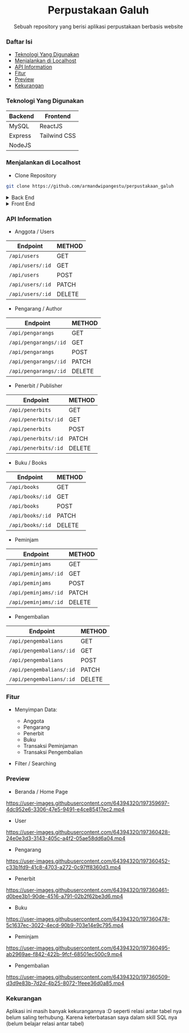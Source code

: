 <h1 align="center">Perpustakaan Galuh</h1>
<p align="center">Sebuah repository yang berisi aplikasi perpustakaan berbasis website</p>

### Daftar Isi

- [Teknologi Yang Digunakan](https://github.com/armandwipangestu/perpustakaan_galuh#teknologi-yang-digunakan)
- [Menjalankan di Localhost](https://github.com/armandwipangestu/perpustakaan_galuh#menjalankan-di-localhost)
- [API Information](https://github.com/armandwipangestu/perpustakaan_galuh#api-information)
- [Fitur](https://github.com/armandwipangestu/perpustakaan_galuh#fitur)
- [Preview](https://github.com/armandwipangestu/perpustakaan_galuh#preview)
- [Kekurangan](https://github.com/armandwipangestu/perpustakaan_galuh#kekurangan)

### Teknologi Yang Digunakan

| Backend | Frontend     |
| ------- | --------     |
| MySQL   | ReactJS      |
| Express | Tailwind CSS |
| NodeJS  |

### Menjalankan di Localhost

- Clone Repository

```bash
git clone https://github.com/armandwipangestu/perpustakaan_galuh
```

<details>
<summary>Back End</summary>

- Pindah ke dalam folder projek

```bash
cd perpustakaan_galuh/backend
```

- Install ketergantungan Library

```bash
yarn install
```

```bash
yarn global add nodemon
```

- Buat Database `perpustakaan_galuh`

```sql
CREATE DATABASE perpustakaan_galuh;
```

- Import File Database dummy di dalam folder `backend/database/perpustakaan_galuh.sql`

- Sesuaikan Konfigurasi Database di dalam file `backend/.env` dan `backend/config/.env`

```bash
DB_NAME="perpustakaan_galuh"
DB_HOST="localhost"
DB_PORT="3306"
DB_USER="root"
DB_PASS=""
DB_VENDOR="mysql"
```

- Menjalankan Backend Server

```bash
nodemon app
```

> **NOTE**: Backend Berjalan di `localhost:5000`

</details>

<details>
<summary>Front End</summary>

- Pindah ke dalam folder projek

```bash
cd perpustakaan_galuh/frontend
```

- Install ketergantungan Library

```bash
yarn install
```

- Sesuaikan Konfigurasi `BASEURL` di dalam file `frontend/.env`

```env
REACT_APP_BASEURL = "http://localhost:5000"
```

- Menjalankan Frontend Server

```bash
yarn start
```

> **NOTE**: Frontend Berjalan di `localhost:3000`

</details>

### API Information

- Anggota / Users

| Endpoint         | METHOD |
| ---------------- | ------ |
| `/api/users`     | GET    |
| `/api/users/:id` | GET    |
| `/api/users`     | POST   |
| `/api/users/:id` | PATCH  |
| `/api/users/:id` | DELETE |

- Pengarang / Author

| Endpoint              | METHOD |
| --------------------- | ------ |
| `/api/pengarangs`     | GET    |
| `/api/pengarangs/:id` | GET    |
| `/api/pengarangs`     | POST   |
| `/api/pengarangs/:id` | PATCH  |
| `/api/pengarangs/:id` | DELETE |

- Penerbit / Publisher

| Endpoint             | METHOD |
| -------------------- | ------ |
| `/api/penerbits`     | GET    |
| `/api/penerbits/:id` | GET    |
| `/api/penerbits`     | POST   |
| `/api/penerbits/:id` | PATCH  |
| `/api/penerbits/:id` | DELETE |

- Buku / Books

| Endpoint         | METHOD |
| ---------------- | ------ |
| `/api/books`     | GET    |
| `/api/books/:id` | GET    |
| `/api/books`     | POST   |
| `/api/books/:id` | PATCH  |
| `/api/books/:id` | DELETE |

- Peminjam

| Endpoint             | METHOD |
| -------------------- | ------ |
| `/api/peminjams`     | GET    |
| `/api/peminjams/:id` | GET    |
| `/api/peminjams`     | POST   |
| `/api/peminjams/:id` | PATCH  |
| `/api/peminjams/:id` | DELETE |

- Pengembalian

| Endpoint                 | METHOD |
| ------------------------ | ------ |
| `/api/pengembalians`     | GET    |
| `/api/pengembalians/:id` | GET    |
| `/api/pengembalians`     | POST   |
| `/api/pengembalians/:id` | PATCH  |
| `/api/pengembalians/:id` | DELETE |

### Fitur

- Menyimpan Data:

  - Anggota
  - Pengarang
  - Penerbit
  - Buku
  - Transaksi Peminjaman
  - Transaksi Pengembalian

- Filter / Searching

### Preview

- Beranda / Home Page

https://user-images.githubusercontent.com/64394320/197359697-4dc952e6-3306-47e5-9491-e4ce85417ec2.mp4

- User

https://user-images.githubusercontent.com/64394320/197360428-24e0e3d3-3143-405c-a4f2-05ae58dd6a04.mp4

- Pengarang

https://user-images.githubusercontent.com/64394320/197360452-c33b1fd9-41c8-4703-a272-0c97ff8360d3.mp4

- Penerbit

https://user-images.githubusercontent.com/64394320/197360461-d0bee3b1-90de-4516-a791-02b2f62be3d6.mp4

- Buku

https://user-images.githubusercontent.com/64394320/197360478-5c1637ec-3022-4ecd-90b9-703e14e9c795.mp4

- Peminjam

https://user-images.githubusercontent.com/64394320/197360495-ab2969ae-f842-422b-9fcf-68501ec500c9.mp4

- Pengembalian

https://user-images.githubusercontent.com/64394320/197360509-d3d9e83b-7d2d-4b25-8072-1feee36d0a85.mp4

### Kekurangan

Aplikasi ini masih banyak kekurangannya :D seperti relasi antar tabel nya belum saling terhubung. Karena keterbatasan saya dalam skill SQL nya (belum belajar relasi antar tabel)
